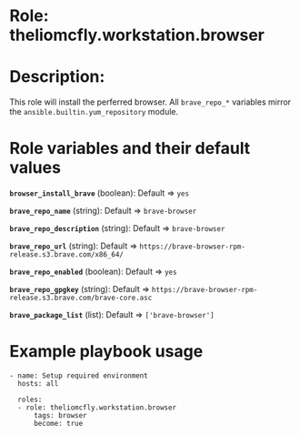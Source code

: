 # Role: theliomcfly.workstation.browser

# Description:
This role will install the perferred browser. All ```brave_repo_*``` variables mirror the ```ansible.builtin.yum_repository``` module.

# Role variables and their default values

**```browser_install_brave```** (boolean): Default => ```yes```

**```brave_repo_name```** (string): Default => ```brave-browser``` 

**```brave_repo_description```** (string): Default => ```brave-browser```

**```brave_repo_url```** (string): Default => ```https://brave-browser-rpm-release.s3.brave.com/x86_64/```

**```brave_repo_enabled```** (boolean): Default => ```yes```

**```brave_repo_gpgkey```** (string): Default => ```https://brave-browser-rpm-release.s3.brave.com/brave-core.asc```

**```brave_package_list```** (list): Default => ```['brave-browser']```


# Example playbook usage
```
- name: Setup required environment
  hosts: all
    
  roles:
  - role: theliomcfly.workstation.browser
      tags: browser
      become: true
```